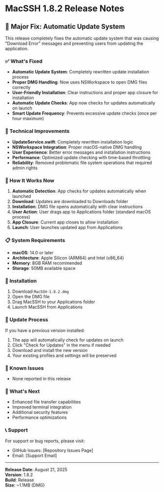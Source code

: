 # MacSSH 1.8.2 Release Notes

## 🎉 Major Fix: Automatic Update System

This release completely fixes the automatic update system that was causing "Download Error" messages and preventing users from updating the application.

### ✅ What's Fixed

- **Automatic Update System**: Completely rewritten update installation process
- **Proper DMG Handling**: Now uses NSWorkspace to open DMG files correctly
- **User-Friendly Installation**: Clear instructions and proper app closure for installation
- **Automatic Update Checks**: App now checks for updates automatically on launch
- **Smart Update Frequency**: Prevents excessive update checks (once per hour maximum)

### 🔧 Technical Improvements

- **UpdateService.swift**: Completely rewritten installation logic
- **NSWorkspace Integration**: Proper macOS-native DMG handling
- **User Experience**: Better error messages and installation instructions
- **Performance**: Optimized update checking with time-based throttling
- **Reliability**: Removed problematic file system operations that required admin rights

### 🚀 How It Works Now

1. **Automatic Detection**: App checks for updates automatically when launched
2. **Download**: Updates are downloaded to Downloads folder
3. **Installation**: DMG file opens automatically with clear instructions
4. **User Action**: User drags app to Applications folder (standard macOS process)
5. **App Closure**: Current app closes to allow installation
6. **Launch**: User launches updated app from Applications

### 📋 System Requirements

- **macOS**: 14.0 or later
- **Architecture**: Apple Silicon (ARM64) and Intel (x86_64)
- **Memory**: 8GB RAM recommended
- **Storage**: 50MB available space

### 🚀 Installation

1. Download `MacSSH-1.8.2.dmg`
2. Open the DMG file
3. Drag MacSSH to your Applications folder
4. Launch MacSSH from Applications

### 🔄 Update Process

If you have a previous version installed:
1. The app will automatically check for updates on launch
2. Click "Check for Updates" in the menu if needed
3. Download and install the new version
4. Your existing profiles and settings will be preserved

### 📝 Known Issues

- None reported in this release

### 🎯 What's Next

- Enhanced file transfer capabilities
- Improved terminal integration
- Additional security features
- Performance optimizations

### 📞 Support

For support or bug reports, please visit:
- GitHub Issues: [Repository Issues Page]
- Email: [Support Email]

---

**Release Date**: August 21, 2025  
**Version**: 1.8.2  
**Build**: Release  
**Size**: ~1.1MB (DMG)
